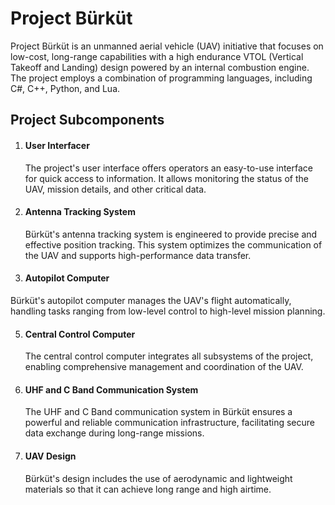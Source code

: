 
# Project Bürküt

Project Bürküt is an unmanned aerial vehicle (UAV) initiative that focuses on low-cost, long-range capabilities with a high endurance VTOL (Vertical Takeoff and Landing) design powered by an internal combustion engine. The project employs a combination of programming languages, including C#, C++, Python, and Lua.


## Project Subcomponents
1) #### User Interfacer ####  
   The project's user interface offers operators an easy-to-use interface for quick access to information. It allows monitoring the status of the UAV, mission details, and other critical data.

2) #### Antenna Tracking System ####  
   Bürküt's antenna tracking system is engineered to provide precise and effective position tracking. This system optimizes the communication of the UAV and supports high-performance data transfer.

3) #### Autopilot Computer #### 
  Bürküt's autopilot computer manages the UAV's flight automatically, handling tasks ranging from low-level control to high-level mission planning.

5) #### Central Control Computer #### 
   The central control computer integrates all subsystems of the project, enabling comprehensive management and coordination of the UAV.

6)  #### UHF and C Band Communication System #### 
    The UHF and C Band communication system in Bürküt ensures a powerful and reliable communication infrastructure, facilitating secure data exchange during long-range missions.

7) #### UAV Design ####
   Bürküt's design includes the use of aerodynamic and lightweight materials so that it can achieve long range and high airtime.


